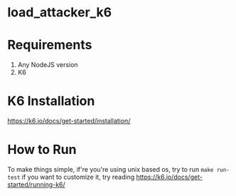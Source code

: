 # load_attacker_k6
# Requirements
1. Any NodeJS version
2. K6 
# K6 Installation
https://k6.io/docs/get-started/installation/

# How to Run
To make things simple, if're you're using unix based os, try to run `make run-test`
if you want to customize it, try reading https://k6.io/docs/get-started/running-k6/